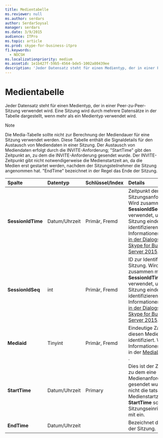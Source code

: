 ```yaml
---
title: Medientabelle
ms.reviewer: null
ms.author: serdars
author: SerdarSoysal
manager: serdars
ms.date: 3/9/2015
audience: ITPro
ms.topic: article
ms.prod: skype-for-business-itpro
f1.keywords:
  - NOCSH
ms.localizationpriority: medium
ms.assetid: 1e1b427f-59b5-4564-bde5-1002a80439ee
description: 'Jeder Datensatz steht für einen Medientyp, der in einer Peer-zu-Peer-Sitzung verwendet wird. Eine Sitzung wird durch mehrere Datensätze in der Tabelle dargestellt, wenn mehr als ein Medientyp verwendet wird.'
---
```


# <a name="media-table"></a>Medientabelle
 
Jeder Datensatz steht für einen Medientyp, der in einer Peer-zu-Peer-Sitzung verwendet wird. Eine Sitzung wird durch mehrere Datensätze in der Tabelle dargestellt, wenn mehr als ein Medientyp verwendet wird.
  
> [!NOTE]
> Die Media-Tabelle sollte nicht zur Berechnung der Mediendauer für eine Sitzung verwendet werden. Diese Tabelle enthält die Signaldetails für den Austausch von Mediendaten in einer Sitzung. Der Austausch von Mediendaten erfolgt durch die INVITE-Anforderung; "StartTime" gibt den Zeitpunkt an, zu dem die INVITE-Anforderung gesendet wurde. Der INVITE-Zeitpunkt gibt nicht notwendigerweise die Medienstartzeit an, da die Medien erst gestartet werden, nachdem der Sitzungsteilnehmer die Sitzung angenommen hat. "EndTime" bezeichnet in der Regel das Ende der Sitzung. 
  
|**Spalte**|**Datentyp**|**Schlüssel/Index**|**Details**|
|:-----|:-----|:-----|:-----|
|**SessionIdTime** <br/> |Datum/Uhrzeit  <br/> |Primär, Fremd  <br/> |Zeitpunkt der Sitzungsanforderung. Wird zusammen mit **SessionIdSeq** verwendet, um eine Sitzung eindeutig zu identifizieren. Weitere Informationen finden Sie [in der Dialogs-Tabelle in Skype for Business Server 2015](dialogs.md). <br/> |
|**SessionIdSeq** <br/> |int  <br/> |Primär, Fremd  <br/> |ID zur Identifikation der Sitzung. Wird zusammen mit **SessionIdTime** verwendet, um eine Sitzung eindeutig zu identifizieren. Weitere Informationen finden Sie [in der Dialogs-Tabelle in Skype for Business Server 2015](dialogs.md). <br/> |
|**Mediaid** <br/> |Tinyint  <br/> |Primär, Fremd  <br/> |Eindeutige Zahl, die diesen Medientyp identifiziert. Weitere Informationen finden Sie in der [MediaList-Tabelle](medialist.md) . <br/> |
|**StartTime** <br/> |Datum/Uhrzeit  <br/> |Primary  <br/> |Dies ist der Zeitpunkt, zu dem eine Medienanforderung gesendet wurde, jedoch nicht die tatsächliche Medienstartzeit. **StartTime** schließt die Sitzungseinrichtungszeit mit ein.<br/> |
|**EndTime** <br/> |Datum/Uhrzeit  <br/> ||Bezeichnet das Ende der Sitzung.  <br/> |
   

